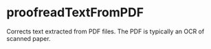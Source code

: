 # proofreadTextFromPDF
Corrects text extracted from PDF files. The PDF is typically an OCR of scanned paper. 
